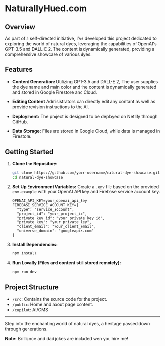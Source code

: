 # NaturallyHued.com

## Overview

As part of a self-directed initiative, I've developed this project dedicated to exploring the world of natural dyes, leveraging the capabilities of OpenAI's GPT-3.5 and DALL-E 2. The content is dynamically generated, providing a comprehensive showcase of various dyes.

## Features

-   **Content Generation:** Utilizing GPT-3.5 and DALL-E 2, The user supplies the dye name and main color and the content is dynamically generated and stored in Google Firestore and Cloud.
-   **Editing Content** Admisistrators can directly edit any contant as well as provide revision instructions to the AI.
-   **Deployment:** The project is designed to be deployed on Netlify through GitHub.

-   **Data Storage:** Files are stored in Google Cloud, while data is managed in Firestore.

## Getting Started

1. **Clone the Repository:**

    ```bash
    git clone https://github.com/your-username/natural-dye-showcase.git
    cd natural-dye-showcase
    ```

2. **Set Up Environment Variables:**
   Create a `.env` file based on the provided `env.example` with your OpenAI API key and Firebase service account key.

    ```env
    OPENAI_API_KEY=your_openai_api_key
    FIREBASE_SERVICE_ACCOUNT_KEY={
      "type": "service_account",
      "project_id": "your_project_id",
      "private_key_id": "your_private_key_id",
      "private_key": "your_private_key",
      "client_email": "your_client_email",
      "universe_domain": "googleapis.com"
    }
    ```

3. **Install Dependencies:**

    ```bash
    npm install
    ```

4. **Run Locally (Files and content still stored remotely):**

    ```bash
    npm run dev
    ```

## Project Structure

-   `/src`: Contains the source code for the project.
-   `/public`: Home and about page content.
-   `/copilot`: AI/CMS

---

Step into the enchanting world of natural dyes, a heritage passed down through generations.

**Note:** Brilliance and dad jokes are included wen you hire me!
